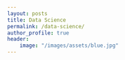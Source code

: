 ```yaml
---
layout: posts
title: Data Science
permalink: /data-science/
author_profile: true
header:
    image: "/images/assets/blue.jpg"
---
```

